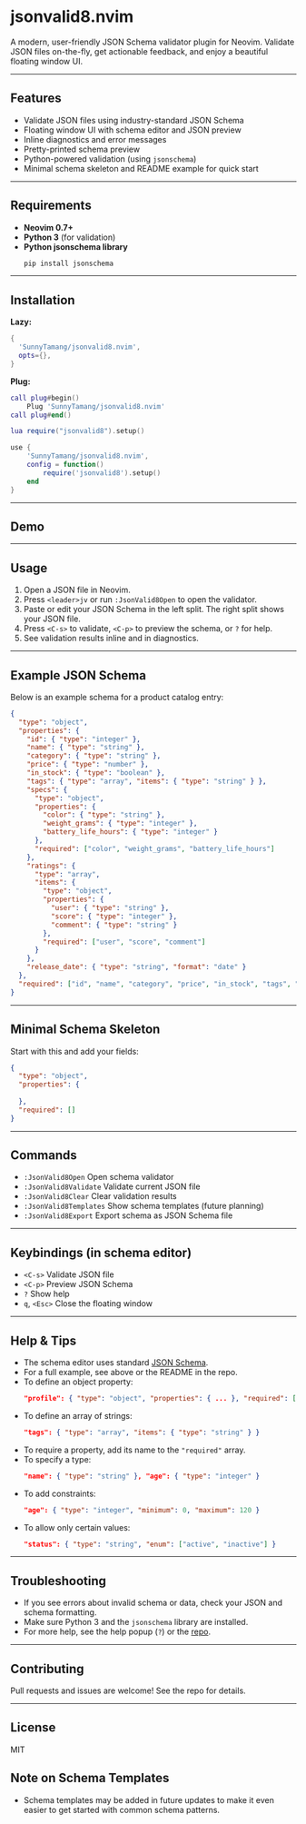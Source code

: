 # jsonvalid8.nvim

A modern, user-friendly JSON Schema validator plugin for Neovim. Validate JSON files on-the-fly, get actionable feedback, and enjoy a beautiful floating window UI.

---

## Features
- Validate JSON files using industry-standard JSON Schema
- Floating window UI with schema editor and JSON preview
- Inline diagnostics and error messages
- Pretty-printed schema preview
- Python-powered validation (using `jsonschema`)
- Minimal schema skeleton and README example for quick start

---
## Requirements
- **Neovim 0.7+**
- **Python 3** (for validation)
- **Python jsonschema library**
  ```sh
  pip install jsonschema
  ```

---

## Installation

**Lazy:**
```lua
{
  'SunnyTamang/jsonvalid8.nvim',
  opts={},
}
```

**Plug:**
```lua
call plug#begin()
    Plug 'SunnyTamang/jsonvalid8.nvim'
call plug#end()

lua require("jsonvalid8").setup()
```

```lua 
use {
    'SunnyTamang/jsonvalid8.nvim',
    config = function()
        require('jsonvalid8').setup()
    end
}

```

---

## Demo

---

## Usage

1. Open a JSON file in Neovim.
2. Press `<leader>jv` or run `:JsonValid8Open` to open the validator.
3. Paste or edit your JSON Schema in the left split. The right split shows your JSON file.
4. Press `<C-s>` to validate, `<C-p>` to preview the schema, or `?` for help.
5. See validation results inline and in diagnostics.

---

## Example JSON Schema

Below is an example schema for a product catalog entry:

```json
{
  "type": "object",
  "properties": {
    "id": { "type": "integer" },
    "name": { "type": "string" },
    "category": { "type": "string" },
    "price": { "type": "number" },
    "in_stock": { "type": "boolean" },
    "tags": { "type": "array", "items": { "type": "string" } },
    "specs": {
      "type": "object",
      "properties": {
        "color": { "type": "string" },
        "weight_grams": { "type": "integer" },
        "battery_life_hours": { "type": "integer" }
      },
      "required": ["color", "weight_grams", "battery_life_hours"]
    },
    "ratings": {
      "type": "array",
      "items": {
        "type": "object",
        "properties": {
          "user": { "type": "string" },
          "score": { "type": "integer" },
          "comment": { "type": "string" }
        },
        "required": ["user", "score", "comment"]
      }
    },
    "release_date": { "type": "string", "format": "date" }
  },
  "required": ["id", "name", "category", "price", "in_stock", "tags", "specs", "ratings", "release_date"]
}
```

---

## Minimal Schema Skeleton

Start with this and add your fields:

```json
{
  "type": "object",
  "properties": {
    
  },
  "required": []
}
```

---

## Commands
- `:JsonValid8Open`      Open schema validator
- `:JsonValid8Validate`  Validate current JSON file
- `:JsonValid8Clear`     Clear validation results
- `:JsonValid8Templates` Show schema templates (future planning)
- `:JsonValid8Export`    Export schema as JSON Schema file

---

## Keybindings (in schema editor)
- `<C-s>`   Validate JSON file
- `<C-p>`   Preview JSON Schema
- `?`       Show help
- `q`, `<Esc>` Close the floating window

---

## Help & Tips
- The schema editor uses standard [JSON Schema](https://json-schema.org/).
- For a full example, see above or the README in the repo.
- To define an object property:
  ```json
  "profile": { "type": "object", "properties": { ... }, "required": [ ... ] }
  ```
- To define an array of strings:
  ```json
  "tags": { "type": "array", "items": { "type": "string" } }
  ```
- To require a property, add its name to the `"required"` array.
- To specify a type:
  ```json
  "name": { "type": "string" }, "age": { "type": "integer" }
  ```
- To add constraints:
  ```json
  "age": { "type": "integer", "minimum": 0, "maximum": 120 }
  ```
- To allow only certain values:
  ```json
  "status": { "type": "string", "enum": ["active", "inactive"] }
  ```

---

## Troubleshooting
- If you see errors about invalid schema or data, check your JSON and schema formatting.
- Make sure Python 3 and the `jsonschema` library are installed.
- For more help, see the help popup (`?`) or the [repo](https://github.com/SunnyTamang/jsonvalid8.nvim).

---

## Contributing
Pull requests and issues are welcome! See the repo for details.

---

## License
MIT

## Note on Schema Templates
- Schema templates may be added in future updates to make it even easier to get started with common schema patterns.
